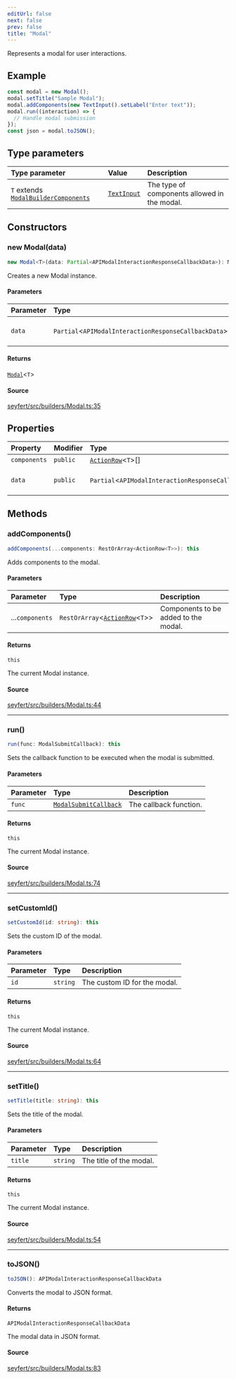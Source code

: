 ```yaml
---
editUrl: false
next: false
prev: false
title: "Modal"
---
```


Represents a modal for user interactions.

## Example

```ts
const modal = new Modal();
modal.setTitle("Sample Modal");
modal.addComponents(new TextInput().setLabel("Enter text"));
modal.run((interaction) => {
  // Handle modal submission
});
const json = modal.toJSON();
```

## Type parameters

| Type parameter | Value | Description |
| :------ | :------ | :------ |
| `T` extends [`ModalBuilderComponents`](/api/type-aliases/modalbuildercomponents/) | [`TextInput`](/api/classes/textinput/) | The type of components allowed in the modal. |

## Constructors

### new Modal(data)

```ts
new Modal<T>(data: Partial<APIModalInteractionResponseCallbackData>): Modal<T>
```

Creates a new Modal instance.

#### Parameters

| Parameter | Type | Description |
| :------ | :------ | :------ |
| `data` | `Partial`\<`APIModalInteractionResponseCallbackData`\> | Optional data for the modal. |

#### Returns

[`Modal`](/api/classes/modal/)\<`T`\>

#### Source

[seyfert/src/builders/Modal.ts:35](https://github.com/potoland/potocuit/blob/c4fb0c1/src/builders/Modal.ts#L35)

## Properties

| Property | Modifier | Type | Description |
| :------ | :------ | :------ | :------ |
| `components` | `public` | [`ActionRow`](/api/classes/actionrow/)\<`T`\>[] | - |
| `data` | `public` | `Partial`\<`APIModalInteractionResponseCallbackData`\> | Optional data for the modal. |

## Methods

### addComponents()

```ts
addComponents(...components: RestOrArray<ActionRow<T>>): this
```

Adds components to the modal.

#### Parameters

| Parameter | Type | Description |
| :------ | :------ | :------ |
| ...`components` | `RestOrArray`\<[`ActionRow`](/api/classes/actionrow/)\<`T`\>\> | Components to be added to the modal. |

#### Returns

`this`

The current Modal instance.

#### Source

[seyfert/src/builders/Modal.ts:44](https://github.com/potoland/potocuit/blob/c4fb0c1/src/builders/Modal.ts#L44)

***

### run()

```ts
run(func: ModalSubmitCallback): this
```

Sets the callback function to be executed when the modal is submitted.

#### Parameters

| Parameter | Type | Description |
| :------ | :------ | :------ |
| `func` | [`ModalSubmitCallback`](/api/type-aliases/modalsubmitcallback/) | The callback function. |

#### Returns

`this`

The current Modal instance.

#### Source

[seyfert/src/builders/Modal.ts:74](https://github.com/potoland/potocuit/blob/c4fb0c1/src/builders/Modal.ts#L74)

***

### setCustomId()

```ts
setCustomId(id: string): this
```

Sets the custom ID of the modal.

#### Parameters

| Parameter | Type | Description |
| :------ | :------ | :------ |
| `id` | `string` | The custom ID for the modal. |

#### Returns

`this`

The current Modal instance.

#### Source

[seyfert/src/builders/Modal.ts:64](https://github.com/potoland/potocuit/blob/c4fb0c1/src/builders/Modal.ts#L64)

***

### setTitle()

```ts
setTitle(title: string): this
```

Sets the title of the modal.

#### Parameters

| Parameter | Type | Description |
| :------ | :------ | :------ |
| `title` | `string` | The title of the modal. |

#### Returns

`this`

The current Modal instance.

#### Source

[seyfert/src/builders/Modal.ts:54](https://github.com/potoland/potocuit/blob/c4fb0c1/src/builders/Modal.ts#L54)

***

### toJSON()

```ts
toJSON(): APIModalInteractionResponseCallbackData
```

Converts the modal to JSON format.

#### Returns

`APIModalInteractionResponseCallbackData`

The modal data in JSON format.

#### Source

[seyfert/src/builders/Modal.ts:83](https://github.com/potoland/potocuit/blob/c4fb0c1/src/builders/Modal.ts#L83)

